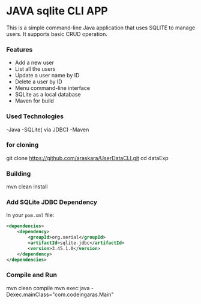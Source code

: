 # JAVA sqlite CLI APP


This is a simple command-line Java application that uses SQLITE to manage users.
It supports basic CRUD operation.



### Features

- Add a new user
- List all the users
- Update a user name by ID 
- Delete a user by ID
- Menu command-line interface
- SQLite as a local database
- Maven for build


### Used Technologies

-Java
-SQLite( via JDBC)
-Maven



### for cloning 

git clone https://github.com/araskara/UserDataCLI.git
cd dataExp

### Building
mvn clean install

### Add SQLite JDBC Dependency

In your `pom.xml` file:

```xml 
<dependencies>
    <dependency>
        <groupId>org.xerial</groupId>
        <artifactId>sqlite-jdbc</artifactId>
        <version>3.45.1.0</version>
    </dependency>
</dependencies>
```

### Compile and Run 
mvn clean compile
mvn exec:java -Dexec.mainClass="com.codeingaras.Main"


